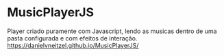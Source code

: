 # MusicPlayerJS
Player criado puramente com Javascript, lendo as musicas dentro de uma pasta configurada e com efeitos de interação.
<br>
<a href="https://danielvneitzel.github.io/MusicPlayerJS/" target="_blank">https://danielvneitzel.github.io/MusicPlayerJS/</a>
